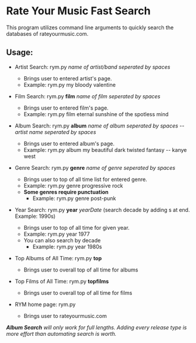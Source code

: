 # Rate Your Music Fast Search
This program utilizes command line arguments to quickly search the databases of rateyourmusic.com.

## Usage:
  * Artist Search: rym.py *name of artist/band seperated by spaces*
    * Brings user to entered artist's page.
    * Example: rym.py my bloody valentine  
* Film Search: rym.py **film** *name of film seperated by spaces*
  * Brings user to entered film's page.
  * Example: rym.py film eternal sunshine of the spotless mind
* Album Search: rym.py **album** *name of album seperated by spaces -- artist name seperated by spaces*
  * Brings user to entered album's page.
  * Example: rym.py album my beautiful dark twisted fantasy -- kanye west
  
* Genre Search: rym.py **genre** *name of genre seperated by spaces*
  * Brings user to top of all time list for entered genre.
  * Example: rym.py genre progressive rock
  * **Some genres require punctuation**
     * Example: rym.py genre post-punk
     
* Year Search: rym.py **year** *yearDate* (search decade by adding s at end. Example: 1990s)
  * Brings user to top of all time for given year.
  * Example: rym.py year 1977
  * You can also search by decade
     * Example: rym.py year 1980s 
     
* Top Albums of All Time: rym.py **top**
  * Brings user to overall top of all time for albums
  
* Top Films of All Time: rym.py **topfilms**
  * Brings user to overall top of all time for films
  
* RYM home page: rym.py
  * Brings user to rateyourmusic.com

_**Album Search** will only work for full lengths. Adding every release type is more effort than automating search is worth._
